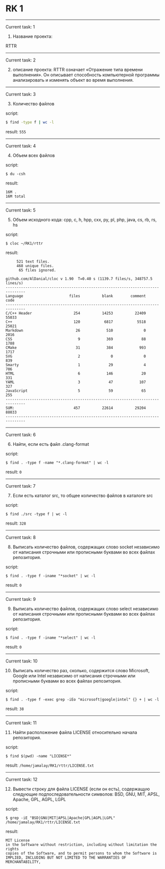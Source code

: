 
RK 1
====

_____
Current task: 1

1. Название проекта:

RTTR

____
Current task: 2

2. описание проекта:
RTTR означает «Отражение типа времени выполнения». Он описывает способность компьютерной программы анализировать и изменять объект во время выполнения.


_____
Current task: 3

3. Количество файлов

script:
```bash
$ find -type f | wc -l
```

result:
`555`


_____
Current task: 4

4. Объем всех файлов

script:
```shell
$ du -csh
```

result:
```
16M	.
16M	total
```

_____
Current task: 5

5. Объем исходного кода: cpp, c, h, hpp, cxx, py, pl, php, java, cs, rb, rs, hs

script:
```shell
$ cloc ~/RK1/rttr
```

result:
```shell
     521 text files.
     468 unique files.                                          
      65 files ignored.

github.com/AlDanial/cloc v 1.90  T=0.40 s (1139.7 files/s, 348757.5 lines/s)
-------------------------------------------------------------------------------
Language                     files          blank        comment           code
-------------------------------------------------------------------------------
C/C++ Header                   254          14253          22409          55033
C++                            120           6817           5518          25021
Markdown                        26            510              0           2016
CSS                              9            369             88           1788
CMake                           31            384            993           1717
SVG                              2              0              0            839
Smarty                           1             29              4            706
HTML                             6            146             20            331
YAML                             3             47            107            327
JavaScript                       5             59             65            255
-------------------------------------------------------------------------------
SUM:                           457          22614          29204          88033
-------------------------------------------------------------------------------
```

_____
Current task: 6

6. Найти, если есть файл .clang-format

script:
```shell
$ find . -type f -name "*.clang-format" | wc -l
```

result:
`0`

______
Current task: 7

7. Если есть каталог src, то общее количество файлов в каталоге src

script:
```shell
$ find ./src -type f | wc -l
```

result:
`328`


_____
Current task: 8

8. Выписать количество файлов, содержащих слово socket независимо от написания строчными или прописными буквами во всех файлах репозитория.

script:
```shell
$ find . -type f -iname "*socket" | wc -l
```

result:
`0`


______
Current task: 9

9. Выписать количество файлов, содержащих слово select независимо от написания строчными или прописными буквами во всех файлах репозитория.

script:
```shel
$ find . -type f -iname "*select" | wc -l
```

result:
`0`

_____
Current task: 10

10. Выписать количество раз, сколько, содержится слово Microsoft, Google или Intel независимо от написания строчными или прописными буквами во всех файлах репозитория.

script:
```shell
$ find . -type f -exec grep -iEo "microsoft|google|intel" {} + | wc -l
```

result:
`38`

______
Current task: 11

11. Найти расположение файла LICENSE относительно начала репозитория.

script:
```shell
$ find $(pwd) -name "LICENSE*"
```

result:
`/home/jamalay/RK1/rttr/LICENSE.txt`

____
Current task: 12

12. Вывести строку для файла LICENSE (если он есть), содержащую следующие подпоследовательности символов: BSD, GNU, MIT, APSL, Apache, GPL, AGPL, LGPL

script:
```shell
$ grep -iE "BSD|GNU|MIT|APSL|Apache|GPL|AGPL|LGPL" /home/jamalay/RK1/rttr/LICENSE.txt
```

result:
```shel
MIT License
in the Software without restriction, including without limitation the rights
copies of the Software, and to permit persons to whom the Software is
IMPLIED, INCLUDING BUT NOT LIMITED TO THE WARRANTIES OF MERCHANTABILITY,
```



